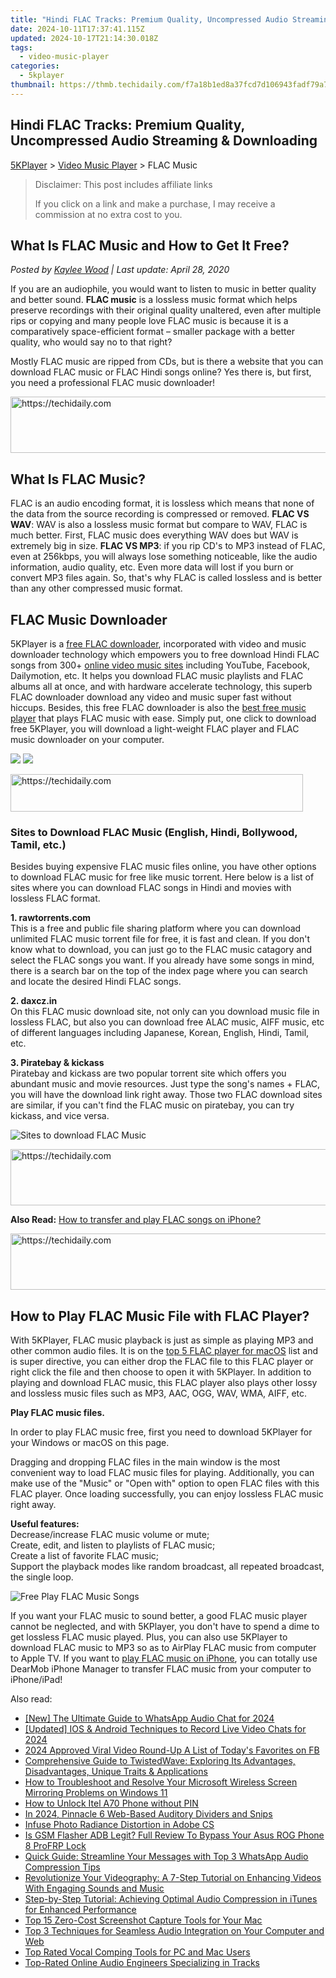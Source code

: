 ```yaml
---
title: "Hindi FLAC Tracks: Premium Quality, Uncompressed Audio Streaming & Downloading"
date: 2024-10-11T17:37:41.115Z
updated: 2024-10-17T21:14:30.018Z
tags:
  - video-music-player
categories:
  - 5kplayer
thumbnail: https://thmb.techidaily.com/f7a18b1ed8a37fcd7d106943fadf79a7add46bd88aaea370f1b5ca7a72e0a9d3.jpg
---
```


## Hindi FLAC Tracks: Premium Quality, Uncompressed Audio Streaming & Downloading

[5KPlayer](https://tools.techidaily.com/5kplayer/products/) \> [Video Music Player](https://tools.techidaily.com/5kplayer/video-music-player/) \> FLAC Music

>  Disclaimer: This post includes affiliate links
>
>  If you click on a link and make a purchase, I may receive a commission at no extra cost to you.
>

## What Is FLAC Music and How to Get It Free?

 _Posted by [Kaylee Wood](https://www.quora.com/profile/Amanda-Hu-21) | Last update: April 28, 2020_

If you are an audiophile, you would want to listen to music in better quality and better sound. **FLAC music** is a lossless music format which helps preserve recordings with their original quality unaltered, even after multiple rips or copying and many people love FLAC music is because it is a comparatively space-efficient format – smaller package with a better quality, who would say no to that right? 

Mostly FLAC music are ripped from CDs, but is there a website that you can download FLAC music or FLAC Hindi songs online? Yes there is, but first, you need a professional FLAC music downloader!

<!-- affiliate ads begin -->
<a href="https://aligracehair.sjv.io/c/5597632/1938682/19272" target="_top" id="1938682">
  <img src="//a.impactradius-go.com/display-ad/19272-1938682" border="0" alt="https://techidaily.com" width="728" height="90"/>
</a>
<img height="0" width="0" src="https://aligracehair.sjv.io/i/5597632/1938682/19272" style="position:absolute;visibility:hidden;" border="0" />
<!-- affiliate ads end -->

## What Is FLAC Music?

FLAC is an audio encoding format, it is lossless which means that none of the data from the source recording is compressed or removed. **FLAC VS WAV**: WAV is also a lossless music format but compare to WAV, FLAC is much better. First, FLAC music does everything WAV does but WAV is extremely big in size. **FLAC VS MP3**: if you rip CD's to MP3 instead of FLAC, even at 256kbps, you will always lose something noticeable, like the audio information, audio quality, etc. Even more data will lost if you burn or convert MP3 files again. So, that's why FLAC is called lossless and is better than any other compressed music format. 

## FLAC Music Downloader

5KPlayer is a [free FLAC downloader](https://tools.techidaily.com/5kplayer/youtube-download/), incorporated with video and music downloader technology which empowers you to free download Hindi FLAC songs from 300+ [online video music sites](https://tools.techidaily.com/5kplayer/youtube-download/) including YouTube, Facebook, Dailymotion, etc. It helps you download FLAC music playlists and FLAC albums all at once, and with hardware accelerate technology, this superb FLAC downloader download any video and music super fast without hiccups. Besides, this free FLAC downloader is also the [best free music player](https://tools.techidaily.com/5kplayer/video-music-player/) that plays FLAC music with ease. Simply put, one click to download free 5KPlayer, you will download a light-weight FLAC player and FLAC music downloader on your computer. 

[![](https://www.5kplayer.com/video-music-player/../button/freedownwhitewin.png)](https://tools.techidaily.com/5kplayer/products/) [![](https://www.5kplayer.com/video-music-player/../button/freedownbackmac.png)](https://tools.techidaily.com/5kplayer/products/) 

<!-- affiliate ads begin -->
<a href="https://bluettius.sjv.io/c/5597632/2139114/17108" target="_top" id="2139114">
  <img src="//a.impactradius-go.com/display-ad/17108-2139114" border="0" alt="https://techidaily.com" width="468" height="60"/>
</a>
<img height="0" width="0" src="https://bluettius.sjv.io/i/5597632/2139114/17108" style="position:absolute;visibility:hidden;" border="0" />
<!-- affiliate ads end -->

### Sites to Download FLAC Music (English, Hindi, Bollywood, Tamil, etc.)

Besides buying expensive FLAC music files online, you have other options to download FLAC music for free like music torrent. Here below is a list of sites where you can download FLAC songs in Hindi and movies with lossless FLAC format. 

**1\. rawtorrents.com**  
 This is a free and public file sharing platform where you can download unlimited FLAC music torrent file for free, it is fast and clean. If you don't know what to download, you can just go to the FLAC music catagory and select the FLAC songs you want. If you already have some songs in mind, there is a search bar on the top of the index page where you can search and locate the desired Hindi FLAC songs. 

**2\. daxcz.in**   
 On this FLAC music download site, not only can you download music file in lossless FLAC, but also you can download free ALAC music, AIFF music, etc of different languages including Japanese, Korean, English, Hindi, Tamil, etc. 

**3\. Piratebay & kickass**   
 Piratebay and kickass are two popular torrent site which offers you abundant music and movie resources. Just type the song's names + FLAC, you will have the download link right away. Those two FLAC download sites are similar, if you can't find the FLAC music on piratebay, you can try kickass, and vice versa. 

![Sites to download FLAC Music](https://www.5kplayer.com/video-music-player/img/flac-download-sites.jpg) 

<!-- affiliate ads begin -->
<a href="https://aligracehair.sjv.io/c/5597632/1934188/19272" target="_top" id="1934188">
  <img src="//a.impactradius-go.com/display-ad/19272-1934188" border="0" alt="https://techidaily.com" width="728" height="90"/>
</a>
<img height="0" width="0" src="https://aligracehair.sjv.io/i/5597632/1934188/19272" style="position:absolute;visibility:hidden;" border="0" />
<!-- affiliate ads end -->

**Also Read:** [How to transfer and play FLAC songs on iPhone?](https://tools.techidaily.com/5kplayer/iphone-manager/)

<!-- affiliate ads begin -->
<a href="https://ursime.pxf.io/c/5597632/2136545/16384" target="_top" id="2136545">
  <img src="//a.impactradius-go.com/display-ad/16384-2136545" border="0" alt="https://techidaily.com" width="728" height="90"/>
</a>
<img height="0" width="0" src="https://ursime.pxf.io/i/5597632/2136545/16384" style="position:absolute;visibility:hidden;" border="0" />
<!-- affiliate ads end -->

## How to Play FLAC Music File with FLAC Player?

With 5KPlayer, FLAC music playback is just as simple as playing MP3 and other common audio files. It is on the [top 5 FLAC player for macOS](https://tools.techidaily.com/5kplayer/video-music-player/) list and is super directive, you can either drop the FLAC file to this FLAC player or right click the file and then choose to open it with 5KPlayer. In addition to playing and download FLAC music, this FLAC player also plays other lossy and lossless music files such as MP3, AAC, OGG, WAV, WMA, AIFF, etc. 

**Play FLAC music files.**

In order to play FLAC music free, first you need to download 5KPlayer for your Windows or macOS on this page. 

Dragging and dropping FLAC files in the main window is the most convenient way to load FLAC music files for playing. Additionally, you can make use of the "Music" or "Open with" option to open FLAC files with this FLAC player. Once loading successfully, you can enjoy lossless FLAC music right away.

**Useful features:**  
 Decrease/increase FLAC music volume or mute;  
 Create, edit, and listen to playlists of FLAC music;  
 Create a list of favorite FLAC music;  
 Support the playback modes like random broadcast, all repeated broadcast, the single loop.

![Free Play FLAC Music Songs](https://www.5kplayer.com/video-music-player/img/flac-music-player.jpg) 

If you want your FLAC music to sound better, a good FLAC music player cannot be neglected, and with 5KPlayer, you don't have to spend a dime to get lossless FLAC music played. Plus, you can also use 5KPlayer to download FLAC music to MP3 so as to AirPlay FLAC music from computer to Apple TV. If you want to [play FLAC music on iPhone](https://tools.techidaily.com/5kplayer/video-music-player/), you can totally use DearMob iPhone Manager to transfer FLAC music from your computer to iPhone/iPad!

<ins class="adsbygoogle"
     style="display:block"
     data-ad-format="autorelaxed"
     data-ad-client="ca-pub-7571918770474297"
     data-ad-slot="1223367746"></ins>

<ins class="adsbygoogle"
     style="display:block"
     data-ad-client="ca-pub-7571918770474297"
     data-ad-slot="8358498916"
     data-ad-format="auto"
     data-full-width-responsive="true"></ins>

<span class="atpl-alsoreadstyle">Also read:</span>
<div><ul>
<li><a href="https://fox-links.techidaily.com/new-the-ultimate-guide-to-whatsapp-audio-chat-for-2024/"><u>[New] The Ultimate Guide to WhatsApp Audio Chat for 2024</u></a></li>
<li><a href="https://screen-sharing-recording.techidaily.com/updated-ios-and-android-techniques-to-record-live-video-chats-for-2024/"><u>[Updated] IOS & Android Techniques to Record Live Video Chats for 2024</u></a></li>
<li><a href="https://facebook-clips.techidaily.com/2024-approved-viral-video-round-up-a-list-of-todays-favorites-on-fb/"><u>2024 Approved Viral Video Round-Up A List of Today's Favorites on FB</u></a></li>
<li><a href="https://media-tips.techidaily.com/comprehensive-guide-to-twistedwave-exploring-its-advantages-disadvantages-unique-traits-and-applications/"><u>Comprehensive Guide to TwistedWave: Exploring Its Advantages, Disadvantages, Unique Traits & Applications</u></a></li>
<li><a href="https://win-howtos.techidaily.com/how-to-troubleshoot-and-resolve-your-microsoft-wireless-screen-mirroring-problems-on-windows-11/"><u>How to Troubleshoot and Resolve Your Microsoft Wireless Screen Mirroring Problems on Windows 11</u></a></li>
<li><a href="https://unlock-android.techidaily.com/how-to-unlock-itel-a70-phone-without-pin-by-drfone-android/"><u>How to Unlock Itel A70 Phone without PIN</u></a></li>
<li><a href="https://audio-shaping.techidaily.com/in-2024-pinnacle-6-web-based-auditory-dividers-and-snips/"><u>In 2024, Pinnacle 6 Web-Based Auditory Dividers and Snips</u></a></li>
<li><a href="https://article-helps.techidaily.com/infuse-photo-radiance-distortion-in-adobe-cs/"><u>Infuse Photo Radiance Distortion in Adobe CS</u></a></li>
<li><a href="https://android-frp.techidaily.com/is-gsm-flasher-adb-legit-full-review-to-bypass-your-asus-rog-phone-8-profrp-lock-by-drfone-android/"><u>Is GSM Flasher ADB Legit? Full Review To Bypass Your Asus ROG Phone 8 ProFRP Lock</u></a></li>
<li><a href="https://media-tips.techidaily.com/quick-guide-streamline-your-messages-with-top-3-whatsapp-audio-compression-tips/"><u>Quick Guide: Streamline Your Messages with Top 3 WhatsApp Audio Compression Tips</u></a></li>
<li><a href="https://media-tips.techidaily.com/revolutionize-your-videography-a-7-step-tutorial-on-enhancing-videos-with-engaging-sounds-and-music/"><u>Revolutionize Your Videography: A 7-Step Tutorial on Enhancing Videos With Engaging Sounds and Music</u></a></li>
<li><a href="https://media-tips.techidaily.com/step-by-step-tutorial-achieving-optimal-audio-compression-in-itunes-for-enhanced-performance/"><u>Step-by-Step Tutorial: Achieving Optimal Audio Compression in iTunes for Enhanced Performance</u></a></li>
<li><a href="https://technical-tips.techidaily.com/top-15-zero-cost-screenshot-capture-tools-for-your-mac/"><u>Top 15 Zero-Cost Screenshot Capture Tools for Your Mac</u></a></li>
<li><a href="https://media-tips.techidaily.com/top-3-techniques-for-seamless-audio-integration-on-your-computer-and-web/"><u>Top 3 Techniques for Seamless Audio Integration on Your Computer and Web</u></a></li>
<li><a href="https://media-tips.techidaily.com/top-rated-vocal-comping-tools-for-pc-and-mac-users/"><u>Top Rated Vocal Comping Tools for PC and Mac Users</u></a></li>
<li><a href="https://media-tips.techidaily.com/top-rated-online-audio-engineers-specializing-in-tracks/"><u>Top-Rated Online Audio Engineers Specializing in Tracks</u></a></li>
</ul></div>

